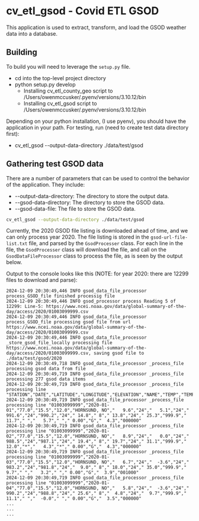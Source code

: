 # cv_etl_gsod - Covid ETL GSOD

This application is used to extract, transform, and load the GSOD weather data into a database.

## Building

To build you will need to leverage the `setup.py` file.

- cd into the top-level project directory
- python setup.py develop
  - Installing cv_etl_county_geo script to /Users/owenmccusker/.pyenv/versions/3.10.12/bin
  - Installing cv_etl_gsod script to /Users/owenmccusker/.pyenv/versions/3.10.12/bin

Depending on your python installation, (I use pyenv), you should have the application in your path.
For testing, run (need to create test data directory first):

- cv_etl_gsod --output-data-directory ./data/test/gsod

## Gathering test GSOD data

There are a number of parameters that can be used to control the behavior of the application. They include:

- --output-data-directory: The directory to store the output data.
- --gsod-data-directory: The directory to store the GSOD data.
- --gsod-data-file: The file to store the GSOD data.

```bash
cv_etl_gsod --output-data-directory ./data/test/gsod
```

Currently, the 2020 GSOD file listing is downloaded ahead of time, and we can only process year 2020. The file listing is stored in the `gsod-url-file-list.txt` file, and parsed by the `GsodProcesser` class. For each line in the file, the `GsodProcesser` class will download the file, and call on the `GsodDataFileProcessor` class to process the file, as is seen by the output below.

Output to the console looks like this (NOTE: for year 2020: there are 12299 files to download and parse):

```console
2024-12-09 20:30:49,446 INFO gsod_data_file_processor process_GSOD_file finished processig file
2024-12-09 20:30:49,446 INFO gsod_processor process Reading 5 of 12299: Line-5: https://www.ncei.noaa.gov/data/global-summary-of-the-day/access/2020/01003099999.csv
2024-12-09 20:30:49,446 INFO gsod_data_file_processor process_GSOD_file processing gsod file from url https://www.ncei.noaa.gov/data/global-summary-of-the-day/access/2020/01003099999.csv
2024-12-09 20:30:49,446 INFO gsod_data_file_processor _store_gsod_file_locally processing file https://www.ncei.noaa.gov/data/global-summary-of-the-day/access/2020/01003099999.csv, saving gsod file to ./data/test/gsod/2020
2024-12-09 20:30:49,718 INFO gsod_data_file_processor _process_file processing gsod data from file
2024-12-09 20:30:49,719 INFO gsod_data_file_processor _process_file processing 277 gsod data items
2024-12-09 20:30:49,719 INFO gsod_data_file_processor _process_file processing line "STATION","DATE","LATITUDE","LONGITUDE","ELEVATION","NAME","TEMP","TEMP_ATTRIBUTES","DEWP","DEWP_ATTRIBUTES","SLP","SLP_ATTRIBUTES","STP","STP_ATTRIBUTES","VISIB","VISIB_ATTRIBUTES","WDSP","WDSP_ATTRIBUTES","MXSPD","GUST","MAX","MAX_ATTRIBUTES","MIN","MIN_ATTRIBUTES","PRCP","PRCP_ATTRIBUTES","SNDP","FRSHTT"
2024-12-09 20:30:49,719 INFO gsod_data_file_processor _process_file processing line "01003099999","2020-01-01","77.0","15.5","12.0","HORNSUND, NO","   9.6","24","   5.1","24"," 991.6","24","990.2","24"," 14.8"," 8"," 13.8","24"," 25.3","999.9","  11.7"," ","   5.7"," "," 0.00","G","  4.3","000000"
2024-12-09 20:30:49,719 INFO gsod_data_file_processor _process_file processing line "01003099999","2020-01-02","77.0","15.5","12.0","HORNSUND, NO","   8.9","24","   0.0","24"," 988.5","24","987.1","24"," 19.4"," 8"," 19.7","24"," 31.1","999.9","  12.0","*","   4.3","*"," 0.00","G","  4.3","000000"
2024-12-09 20:30:49,719 INFO gsod_data_file_processor _process_file processing line "01003099999","2020-01-03","77.0","15.5","12.0","HORNSUND, NO","   6.7","24","  -3.6","24"," 983.2","24","981.8","24","  9.0"," 8"," 18.0","24"," 35.0","999.9","   9.7"," ","   3.2"," "," 0.00","G","  3.9","001000"
2024-12-09 20:30:49,719 INFO gsod_data_file_processor _process_file processing line "01003099999","2020-01-04","77.0","15.5","12.0","HORNSUND, NO","   5.8","24","  -3.6","24"," 990.2","24","988.8","24"," 25.6"," 8","  4.8","24","  9.7","999.9","  11.1"," ","  -0.0"," "," 0.00","G","  3.5","000000"
...
...
...
```
